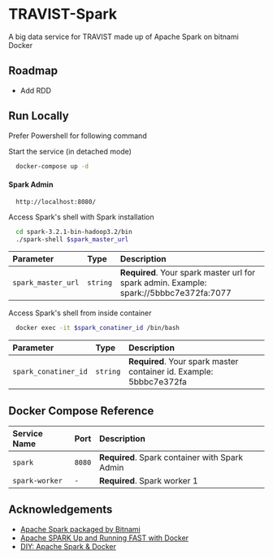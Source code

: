 
# TRAVIST-Spark

A big data service for TRAVIST made up of Apache Spark on bitnami Docker


## Roadmap

- Add RDD


## Run Locally

Prefer Powershell for following command

Start the service (in detached mode)

```bash
  docker-compose up -d
```

#### Spark Admin

```http
  http://localhost:8080/
```

Access Spark's shell with Spark installation

```bash
  cd spark-3.2.1-bin-hadoop3.2/bin
  ./spark-shell $spark_master_url
```

| Parameter | Type     | Description                |
| :-------- | :------- | :------------------------- |
| `spark_master_url` | `string` | **Required**. Your spark master url for spark admin. Example: spark://5bbbc7e372fa:7077 |

Access Spark's shell from inside container

```bash
  docker exec -it $spark_conatiner_id /bin/bash
```

| Parameter | Type     | Description                |
| :-------- | :------- | :------------------------- |
| `spark_conatiner_id` | `string` | **Required**. Your spark master container id. Example: 5bbbc7e372fa |


## Docker Compose Reference

| Service Name | Port     | Description                |
| :-------- | :------- | :------------------------- |
| `spark` | `8080` | **Required**. Spark container with Spark Admin |
| `spark-worker` | `-` | **Required**. Spark worker 1 |
## Acknowledgements

 - [Apache Spark packaged by Bitnami](https://hub.docker.com/r/bitnami/spark/)
 - [Apache SPARK Up and Running FAST with Docker](https://www.youtube.com/watch?v=Zr_FqYKC6Qc&t=203s)
 - [DIY: Apache Spark & Docker](https://towardsdatascience.com/diy-apache-spark-docker-bb4f11c10d24)

